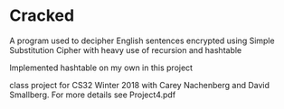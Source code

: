 # Cracked
A program used to decipher English sentences encrypted using  Simple Substitution Cipher with heavy use of recursion and hashtable

Implemented hashtable on my own in this project

class project for CS32 Winter 2018 with Carey Nachenberg and David Smallberg. For more details see Project4.pdf
